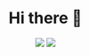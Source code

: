 <div align="center">
  <h1>
    Hi there 👋
  </h1>
</div>

<div align="center">
  <img src="https://media1.tenor.com/m/TU0sO3guo8QAAAAC/metal-slug-hostage.gif" />
  <img src="https://media1.tenor.com/m/-_B1vBfy-00AAAAd/hacker-man-hacker.gif" />
</div>
